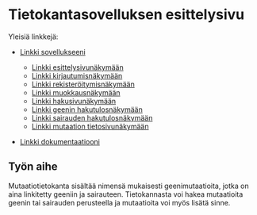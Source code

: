 # Tietokantasovelluksen esittelysivu

Yleisiä linkkejä:

* [Linkki sovellukseeni](https://junna.users.cs.helsinki.fi/tsoha)
  * [Linkki esittelysivunäkymään](https://junna.users.cs.helsinki.fi/tsoha/esittely)
  * [Linkki kirjautumisnäkymään](https://junna.users.cs.helsinki.fi/tsoha/kirjautumissivu)
  * [Linkki rekisteröitymisnäkymään](https://junna.users.cs.helsinki.fi/tsoha/rekisteroitymissivu)
  * [Linkki muokkausnäkymään](https://junna.users.cs.helsinki.fi/tsoha/muokkaussivu)
  * [Linkki hakusivunäkymään](https://junna.users.cs.helsinki.fi/tsoha/hakusivu)
  * [Linkki geenin hakutulosnäkymään](http://junna.users.cs.helsinki.fi/tsoha/geenitulossivu)
  * [Linkki sairauden hakutulosnäkymään](http://junna.users.cs.helsinki.fi/tsoha/sairaustulossivu)
  * [Linkki mutaation tietosivunäkymään](http://junna.users.cs.helsinki.fi/tsoha/mutaatiotulossivu)

* [Linkki dokumentaatiooni](https://github.com/NellaJ/Tsoha-Bootstrap/blob/master/doc/Dokumentaatio2109.pdf)

## Työn aihe

Mutaatiotietokanta sisältää nimensä mukaisesti geenimutaatioita, jotka on aina linkitetty geeniin ja sairauteen. Tietokannasta voi hakea mutaatioita geenin tai sairauden perusteella ja mutaatioita voi myös lisätä sinne.

